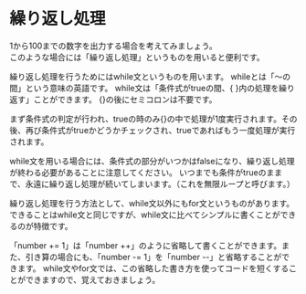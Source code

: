 # 繰り返し処理
1から100までの数字を出力する場合を考えてみましょう。  
このような場合には「繰り返し処理」というものを用いると便利です。  

繰り返し処理を行うためにはwhile文というものを用います。
whileとは「～の間」という意味の英語です。
while文は「条件式がtrueの間、{ }内の処理を繰り返す」ことができます。 {}の後にセミコロンは不要です。  

まず条件式の判定が行われ、trueの時のみ{}の中で処理が1度実行されます。その後、再び条件式がtrueかどうかチェックされ、trueであればもう一度処理が実行されます。  

while文を用いる場合には、条件式の部分がいつかはfalseになり、繰り返し処理が終わる必要があることに注意してください。
いつまでも条件がtrueのままで、永遠に繰り返し処理が続いてしまいます。（これを無限ループと呼びます。）  

繰り返し処理を行う方法として、while文以外にもfor文というものがあります。できることはwhile文と同じですが、while文に比べてシンプルに書くことができるのが特徴です。  

「number += 1」は「number ++」のように省略して書くことができます。また、引き算の場合にも、「number -= 1」を「number --」と省略することができます。
while文やfor文では、この省略した書き方を使ってコードを短くすることができますので、覚えておきましょう。  
